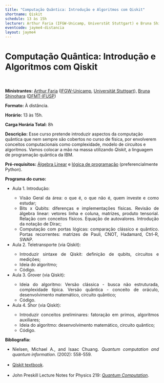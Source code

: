 ```yaml
---
title: "Computação Quântica: Introdução e Algoritmos com Qiskit" 
shortname: Qiskit
schedule: 13 às 15h
lecturer: Arthur Faria (IFGW-Unicamp, Universtät Stuttgart) e Bruna Shinohara (DFMT-IFUSP)
eventcode: jayme4-distancia
layout: jayme4
---
```


# Computação Quântica: Introdução e Algoritmos com Qiskit <br><br>

**Ministrantes:** [Arthur Faria](http://lattes.cnpq.br/0367753472249522) ([IFGW-Unicamp](https://portal.ifi.unicamp.br/), [Universität Stuttgart](https://www.uni-stuttgart.de/)), [Bruna Shinohara](http://lattes.cnpq.br/2905933345926530) ([DFMT-IFUSP](http://portal.if.usp.br/fmt/pt-br))

**Formato:** À distância.

**Horário:** 13 às 15h.

**Carga Horária Total:** 8h

**Descrição:** Esse curso pretende introduzir aspectos da computação quântica que nem sempre são cobertos no curso de física, por envolverem conceitos computacionais como complexidade, modelo de circuitos e algoritmos. Vamos colocar a mão na massa utilizando <i>Qiskit</i>, a linguagem de programação quântica da IBM.

**Pré-requisitos:** [Álgebra Linear](https://uspdigital.usp.br/jupiterweb/obterDisciplina?nomdis=&sgldis=MAT0122) e [lógica de programação](https://uspdigital.usp.br/jupiterweb/obterDisciplina?nomdis=&sgldis=4302403) (preferencialmente Python).

**Programa do curso:**

<div style="text-align: justify">
 <ul>
  <li>Aula 1. Introdução: </li>
   <ul> 
     <li> Visão Geral da área: o que é, o que não é, quem investe e como estudar; </li>
     <li> Bits x Qubits: diferenças e implementações físicas. Revisão de álgebra linear: vetores linha e coluna, matrizes, produto tensorial. Relação com conceitos físicos. Equação de autovalores. Introdução da notação de Dirac; </li>
     <li> Computação com portas lógicas: comparação clássico e quântico. Portas recorrentes: matrizes de Pauli, CNOT, Hadamard, Ctrl-R, SWAP. </li>
   </ul>
  <li>Aula 2. Teletransporte (via Qiskit):  </li>
   <ul>
     <li> Introduzir sintaxe de Qiskit: definição de qubits, circuitos e medições; </li>
      <li> Ideia do algoritmo; </li>
      <li> Código. </li>
   </ul>
  <li>Aula 3. Grover (via Qiskit):  </li>
   <ul>
     <li> Ideia do algoritmo: Versão clássica - busca não estruturada, complexidade típica. Versão quântica - conceito de oráculo, desenvolvimento matemático, circuito quântico; </li>
     <li> Código. </li>
    </ul>
  <li>Aula 4. Shor (via Qiskit):  </li>
   <ul>
     <li> Introduzir conceitos preliminares: fatoração em primos, algoritmos auxiliares; </li>
     <li> Ideia do algoritmo: desenvolvimento matemático, circuito quântico;  </li>
     <li> Código.  </li>
     </ul>
 </ul>
</div>

**Bibliografia:**

<div style="text-align: justify">
 <ul>
  <li>  Nielsen, Michael A., and Isaac Chuang. <i>Quantum computation and quantum information</i>. (2002): 558-559. </li> <br>
  <li> <a href="https://qiskit.org/textbook/preface.html">Qiskit textbook</a>.</li> <br>
   <li> John Preskill Lecture Notes for Physics 219: <a href="https://citeseerx.ist.psu.edu/viewdoc/download?doi=10.1.1.70.9272&rep=rep1&type=pdf"><i>Quantum Computation</i></a>.</li>
 </ul>
</div>
